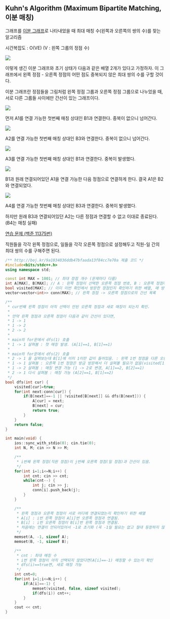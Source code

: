 ## Kuhn's Algorithm (Maximum Bipartite Matching, 이분 매칭)

그래프를 [이분 그래프](https://ko.wikipedia.org/wiki/이분_그래프)로 나타내었을 때 최대 매칭 수(왼쪽과 오른쪽의 쌍의 수)를 찾는 알고리즘

시간복잡도 : O(VE) (V : 왼쪽 그룹의 정점 수)

![](https://github.com/user-attachments/assets/22f0f71c-b5b1-4f0c-90e0-565170d61714)

이렇게 생긴 이분 그래프와 초기 상태가 다음과 같은 배열 2개가 있다고 가정하자. 이 그래프에서 왼쪽 정점 - 오른쪽 정점의 어떤 점도 중복되지 않은 최대 쌍의 수를 구할 것이다.

이분 그래프란 정점들을 그림처럼 왼쪽 정점 그룹과 오른쪽 정점 그룹으로 나누었을 때, 서로 다른 그룹들 사이에만 간선이 있는 그래프이다.

![](https://github.com/user-attachments/assets/64fa9a91-c479-43fd-91a8-01d0147d19a3)

먼저 A1를 연결 가능한 첫번째 매칭 상대인 B1과 연결한다. 중복이 없으니 넘어간다.

![](https://github.com/user-attachments/assets/e797957b-fcdc-4bbd-9e08-cdf69a2571e8)

A2를 연결 가능한 첫번째 매칭 상대인 B3와 연결한다. 중복이 없으니 넘어간다.

![](https://github.com/user-attachments/assets/3656594b-fc8d-44a3-bdf9-05d81dab8e7b)

A3를 연결 가능한 첫번째 매칭 상대인 B1과 연결한다. 중복이 발생했다.

![](https://github.com/user-attachments/assets/f061def3-b7c5-46ba-ad35-2ad6faeaa7d7)

B1과 원래 연결되어있던 A1을 연결 가능한 다음 정점으로 연결하게 한다. 결국 A1은 B2와 연결되었다.

![](https://github.com/user-attachments/assets/9deda089-4d71-4ba0-b037-a5bf49204326)

A4를 연결 가능한 첫번째 매칭 상대인 B3과 연결한다. 중복이 발생했다.

하지만 원래 B3과 연결되어있던 A2는 다른 정점과 연결할 수 없고 이대로 종료된다. (B4는 매칭 실패)

[연습 문제 (백준 11375번)](https://www.acmicpc.net/problem/11375)

직원들을 각각 왼쪽 정점으로, 일들을 각각 오른쪽 정점으로 설정해두고 직원-일 간의 최대 쌍의 수를 구해주면 된다.

``` c++
/** http://boj.kr/9a1034036ddb47bfaada13f84cc7e70a 제출 코드 */
#include<bits/stdc++.h>
using namespace std;

const int MAX = 1001; // 최대 정점 개수 (문제마다 다름)
int A[MAX], B[MAX]; // A : 왼쪽 정점이 선택한 오른쪽 정점 번호, B : 오른쪽 정점이 선택한 왼쪽 정점 번호, 맨 처음에 -1로 한번 초기화
bool visited[MAX]; // 이미 이번 확인에서 방문한 정점인지 확인하기 위한 배열, 매 방문마다 false로 초기화
vector<vector<int>> conn(MAX); // 왼쪽 정점 -> 오른쪽 정점으로의 간선 목록

/**
 * cur번째 왼쪽 정점이 아직 선택이 안된 오른쪽 정점과 새로 매칭이 되는지 확인.
 * 
 * 만약 왼쪽 정점과 오른쪽 정점이 다음과 같이 간선이 있다면,
 * 1 -> 1
 * 1 -> 2
 * 2 -> 2
 * 
 * main의 for문에서 dfs(1) 호출
 * 1 -> 1 살펴봄 : 첫 매칭 발생. (A[1]==1, B[1]==1)
 * 
 * main의 for문에서 dfs(2) 호출
 * 2 -> 1 을 살펴보는데 B[1]에 이미 1이란 값이 들어있음. : 왼쪽 1번 정점을 다른 오른쪽 정점과 매칭할 수 있는지 확인
 * 1 -> 1 살펴봄 : 오른쪽 1번 정점은 방금 방문해서 더 살펴볼 필요가 없음(visited[1]==true)
 * 1 -> 2 살펴봄 : 매칭 변경 가능 (1 -> 2로 변경, A[1]==2, B[2]==1)
 * 2 -> 1 다시 살펴봄 : 매칭 가능 (A[2]==1, B[1]==2)
 */
bool dfs(int cur) {
    visited[cur]=true;
    for(int next:conn[cur]) {
        if(B[next]==-1 || !visited[B[next]] && dfs(B[next])) {
            A[cur] = next;
            B[next] = cur;
            return true;
        }
    }
    return false;
}

int main(void) {
    ios::sync_with_stdio(0); cin.tie(0);
    int N, M; cin >> N >> M;

    /** 
     * i번째 왼쪽 정점(직원 정점)이 j번째 오른쪽 정점(일 정점)과 간선이 있음.
     */
    for(int i=1;i<=N;i++) {
        int cnt; cin >> cnt;
        while(cnt--) {
            int j; cin >> j;
            conn[i].push_back(j);
        }
    }

    /** 
     * 왼쪽 정점과 오른쪽 정점이 서로 어디에 연결되었는지 확인하기 위한 배열
     * A[i] : i번 왼쪽 정점이 A[i]번 오른쪽 정점과 연결됨.
     * B[i] : i번 오른쪽 정점이 B[i]번 왼쪽 정점과 연결됨.
     * 처음에는 연결이 안되어있어서 -1로 초기화 (꼭 -1일 필요는 없고 절대 등장하지 않은 편한 숫자로 초기화하면 됨)
     */
    memset(A, -1, sizeof A);
    memset(B, -1, sizeof B);

    /** 
     * cnt : 최대 매칭 수
     * i번 왼쪽 정점이 아직 선택되지 않았다면(A[i]==-1) 매칭할 수 있는지 확인
     * dfs(i)==true면, 새로 매칭 가능
     */
    int cnt=0;
    for(int i=1;i<=N;i++) {
        if(A[i]==-1) {
            memset(visited, false, sizeof visited);
            if(dfs(i)) cnt++;
        }
    }
    cout << cnt;
}
```
